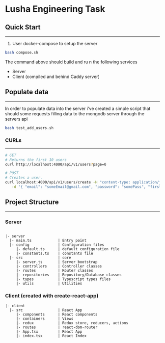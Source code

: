 # Lusha Engineering Task 

## Quick Start
----

1. User docker-compose to setup the server

``` sh
bash compose.sh
```
The command above should build and ru  n the following services

* Server
* Client (compiled and behind Caddy server)  

## Populate data
-----
In order to populate data into the server i've created a simple script that should some requests filling data to the mongodb server through the servers api

``` sh
bash test_add_users.sh
```

### CURLs
----
```sh
# GET
# Returns the first 10 users
curl http://localhost:4000/api/v1/users?page=0

# POST
# Creates a user.
curl localhost:4000/api/v1/users/create -H "content-type: application/json" \
   -d '{ "email": "someEmail@gmail.com", "password": "somePass", "firstName": "Jhon", "lastName": "Doe", "description": "From CURL" }'
```

## Project Structure
----
### Server

``` 

|- server
  |- main.ts            | Entry point
  |- config             | Configuration files
     |- default.ts      | default configuration file
     |- constants.ts    | constants file
  |- src                | core
     |- server.ts       | Server bootstrap
     |- controllers     | Controller classes
     |- routes          | Router classes
     |- repositories    | Repository/Database classes
     |- types           | Typescript types files
     |- utils           | Utilities
```

### Client (created with create-react-app)

``` 
|- client 
  |- src                | React App
     |- components      | React components
     |- containers      | Views
     |- redux           | Redux store, reducers, actions
     |- routes          | react-dom-router
     |- App.tsx         | React App
     |- index.tsx       | React Index
```
